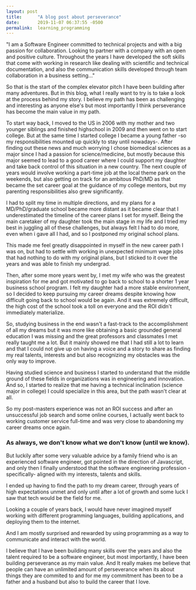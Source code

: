 ```yaml
---
layout: post
title:      "A blog post about perseverance"
date:       2019-11-07 06:37:55 -0500
permalink:  learning_programming
---
```


"I am a Software Engineer committed to technical projects and with a big passion for collaboration. Looking to partner with a company with an open and positive culture. Throughout the years I have developed the soft skills that come with working in research like dealing with scientific and technical documentation, and also the communication skills developed through team collaboration in a business setting..."

So that is the start of the complex elevator pitch I have been building after many adventures. But in this blog, what I really want to try is to take a look at the process behind my story. I believe my path has been as challenging and interesting as anyone else's but most importantly I think perseverance has become the main value in my path.

To start way back, I moved to the US in 2006 with my mother and two younger siblings and finished highschool in 2009 and then went on to start college. But at the same time I started college I became a young father -so my responsibilities mounted up quickly to stay until nowadays-. After finding out these news and much worrying I chose biomedical sciences as a major since I had a passion for science/medicine, but mostly because this major seemed to lead to a good career where I could support my daughter and take back control of this situation in a new country. The next couple of years would involve working a part-time job at the local theme park on the weekends, but also getting on track for an ambitous PhD/MD as that became the set career goal at the guidance of my college mentors, but my parenting responsibilities also grew significantly.

I had to split my time in multiple directions, and my plans for a MD/PhD/graduate school became more distant as it became clear that I underestimated the timeline of the career plans I set for myself. Being the main caretaker of my daughter took the main stage in my life and I tried my best in juggling all of these challenges, but always felt I had to do more, even when i gave all I had, and so I postponed my original school plans.

This made me feel greatly disappointed in myself in the new career path I was on, but had to settle with working in unexpected minimum wage jobs that had nothing to do with my original plans, but I sticked to it over the years and was able to finish my undergrad.

Then, after some more years went by, I met my wife who was the greatest inspiration for me and got motivated to go back to school to a shorter 1 year business school program. I felt my daughter had a more stable environment, so I decided to keep pursuing my career dreams despite knowing how difficult going back to school would be again. And it was extremely difficult, the high cost of the school took a toll on everyone and the ROI didn't immediately materialize.

So, studying business in the end wasn't a fast-track to the accomplishment of all my dreams but it was more like obtaining a basic grounded general education I was missing and the great professors and classmates I met really taught me a lot. But it mainly showed me that I had still a lot to learn and that I could not give up on having a voice and a story to share as finding my real talents, interests and but also recognizing my obstacles was the only way to improve.

Having studied science and business I started to understand that the middle ground of these fields in organizations was in engineering and innovation. And so, I started to realize that me having a technical inclination (science major in college) I could specialize in this area, but the path wasn't clear at all.

So my post-masters experience was not an ROI success and after an unsuccessful job search and some online courses, I actually went back to working customer service full-time and was very close to abandoning my career dreams once again. 

### As always, we don't know what we don't know (until we know).

But luckily after some very valuable advice by a family friend who is an experienced software engineer, got pointed in the direction of Javascript, and only then I finally understood that the software engineering profession -specifically- aligned with my interests, talents and skills. 

I ended up having to find the path to my dream career, through years of high expectations unmet and only until after a lot of growth and some luck I saw that tech would be the field for me. 

Looking a couple of years back, I would have never imagined myself working with different programming languages, building applications, and deploying them to the internet.

And I am mostly surprised and rewarded by using programming as a way to communicate and interact with the world.

I believe that I have been building many skills over the years and also the talent required to be a software engineer, but most importantly, I have been building perseverance as my main value. And It really makes me believe that people can have an unlimited amount of perseverance when its about things they are commited to and for me my commitment has been to be a father and a husband but also to build the career that I love.
